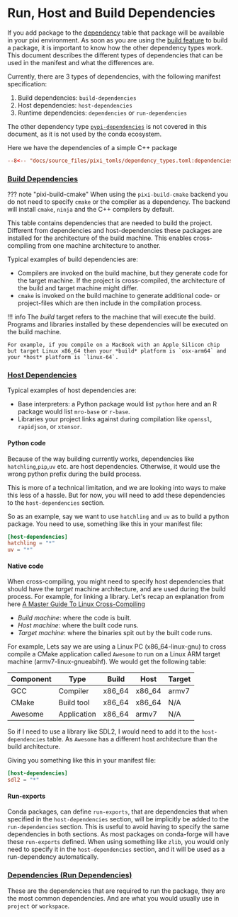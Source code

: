 # Run, Host and Build Dependencies

If you add package to the [dependency](../reference/pixi_manifest.md#dependencies) table that package will be available in your pixi environment.
As soon as you are using the [build feature](../preview_features/build.md) to build a package, it is important to know how the other dependency types work.
This document describes the different types of dependencies that can be used in the manifest and what the differences are.

Currently, there are 3 types of dependencies, with the following manifest specification:

1. Build dependencies: `build-dependencies`
2. Host dependencies: `host-dependencies`
3. Runtime dependencies: `dependencies` or `run-dependencies`

The other dependency type [`pypi-dependencies`](../reference/pixi_manifest.md#pypi-dependencies) is not covered in this document, as it is not used by the conda ecosystem.

Here we have the dependencies of a simple C++ package
```toml
--8<-- "docs/source_files/pixi_tomls/dependency_types.toml:dependencies"
```

<!-- TODO: Let's use this example to explain the different dependency types -->


### [Build Dependencies](../reference/pixi_manifest.md#build-dependencies)
??? note "pixi-build-cmake"
    When using the `pixi-build-cmake` backend you do not need to specify `cmake` or the compiler as a dependency.
    The backend will install `cmake`, `ninja` and the C++ compilers by default.

This table contains dependencies that are needed to build the project.
Different from dependencies and host-dependencies these packages are installed for the architecture of the build machine.
This enables cross-compiling from one machine architecture to another.

Typical examples of build dependencies are:

- Compilers are invoked on the build machine, but they generate code for the target machine.
  If the project is cross-compiled, the architecture of the build and target machine might differ.
- `cmake` is invoked on the build machine to generate additional code- or project-files which are then include in the compilation process.

!!! info
    The _build_ target refers to the machine that will execute the build.
    Programs and libraries installed by these dependencies will be executed on the build machine.

    For example, if you compile on a MacBook with an Apple Silicon chip but target Linux x86_64 then your *build* platform is `osx-arm64` and your *host* platform is `linux-64`.

### [Host Dependencies](../reference/pixi_manifest.md#host-dependencies)

<!-- TODO: Let's add one sentence what host dependencies are and how pixi treats them differently from run or build -->

Typical examples of host dependencies are:

- Base interpreters: a Python package would list `python` here and an R package would list `mro-base` or `r-base`.
- Libraries your project links against during compilation like `openssl`, `rapidjson`, or `xtensor`.

#### Python code
Because of the way building currently works, dependencies like `hatchling`,`pip`,`uv` etc. are host dependencies.
Otherwise, it would use the wrong python prefix during the build process.

This is more of a technical limitation, and we are looking into ways to make this less of a hassle.
But for now, you will need to add these dependencies to the `host-dependencies` section.

So as an example, say we want to use `hatchling` and `uv` as to build a python package.
You need to use, something like this in your manifest file:

```toml
[host-dependencies]
hatchling = "*"
uv = "*"
```

#### Native code
When cross-compiling, you might need to specify host dependencies that should have the *target* machine architecture, and are used during the build process.
For example, for linking a library.
Let's recap an explanation from here [A Master Guide To Linux Cross-Compiling](https://ruvi-d.medium.com/a-master-guide-to-linux-cross-compiling-b894bf909386)

- *Build machine*: where the code is built.
- *Host machine*: where the built code runs.
- *Target machine*: where the binaries spit out by the built code runs.

For example, Lets say we are using a Linux PC (x86_64-linux-gnu) to cross compile a CMake application called `Awesome` to run on a Linux ARM target machine (armv7-linux-gnueabihf).
We would get the following table:

| Component |    Type     | Build  |  Host  | Target |
|-----------|-------------|--------|--------|--------|
| GCC       | Compiler    | x86_64 | x86_64 | armv7  |
| CMake     | Build tool  | x86_64 | x86_64 | N/A    |
| Awesome   | Application | x86_64 | armv7  | N/A    |

So if I need to use a library like SDL2, I would need to add it to the `host-dependencies` table.
As `Awesome` has a different host architecture than the build architecture.

Giving you something like this in your manifest file:

```toml
[host-dependencies]
sdl2 = "*"
```

#### Run-exports

Conda packages, can define `run-exports`, that are dependencies that when specified in the `host-dependencies` section, will be implicitly be added to the `run-dependencies` section.
This is useful to avoid having to specify the same dependencies in both sections.
As most packages on conda-forge will have these `run-exports` defined.
When using something like `zlib`, you would only need to specify it in the `host-dependencies` section, and it will be used as a run-dependency automatically.


### [Dependencies (Run Dependencies)](../reference/pixi_manifest.md#dependencies)

These are the dependencies that are required to run the package, they are the most common dependencies.
And are what you would usually use in `project` or `workspace`.
